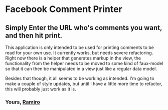 # Facebook Comment Printer
## Simply Enter the URL who's comments you want, and then hit print.

This application is only intended to be used for printing comments to be read for your own use. It currently works, but needs severe refactoring. Right now there is a helper that generates markup in the view, the functionality from the helper needs to be moved to some kind of faux-model so that it can then be manipulated in a view just like a regular data model.

Besides that though, it all seems to be working as intended. I'm going to make a couple of style updates, but until I have a little more time to refactor, this will probably just work as it is.

### Yours, [Ramiro](mailto:rjfranco@gmail.com)